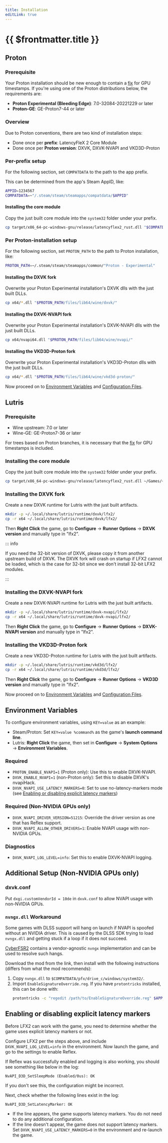 ```yaml
---
title: Installation
editLink: true
---
```


# {{ $frontmatter.title }}

## Proton

### Prerequisite

Your Proton installation should be new enough to contain a [fix](https://github.com/ValveSoftware/wine/pull/171) for GPU timestamps. If you're using one of the Proton distributions below, the requirements are:

- **Proton Experimental (Bleeding Edge)**: 7.0-32084-20221229 or later  
- **Proton-GE**: GE-Proton7-44 or later

### Overview

Due to Proton conventions, there are two kind of installation steps:
- Done once per **prefix**: LatencyFleX 2 Core Module
- Done once per **Proton version**: DXVK, DXVK-NVAPI and VKD3D-Proton

### Per-prefix setup

For the following section, set `COMPATDATA` to the path to the app prefix.

This can be determined from the app's Steam AppID, like: 

```bash
APPID=1234567
COMPATDATA=~"/.steam/steam/steamapps/compatdata/$APPID"
```

#### Installing the core module

Copy the just built core module into the `system32` folder under your prefix.

```bash
cp target/x86_64-pc-windows-gnu/release/latencyflex2_rust.dll "$COMPATDATA/pfx/drive_c/windows/system32/"
```

### Per Proton-installation setup

For the following section, set `PROTON_PATH` to the path to Proton installation, like:

```bash
PROTON_PATH=~/.steam/steam/steamapps/common/"Proton - Experimental"
```

#### Installing the DXVK fork

Overwrite your Proton Experimental installation's DXVK dlls with the just built DLLs.

```bash
cp x64/*.dll "$PROTON_PATH/files/lib64/wine/dxvk/"
```

#### Installing the DXVK-NVAPI fork

Overwrite your Proton Experimental installation's DXVK-NVAPI dlls with the just built DLLs.

```bash
cp x64/nvapi64.dll "$PROTON_PATH/files/lib64/wine/nvapi/"
```

#### Installing the VKD3D-Proton fork

Overwrite your Proton Experimental installation's VKD3D-Proton dlls with the just built DLLs.

```bash
cp x64/*.dll "$PROTON_PATH/files/lib64/wine/vkd3d-proton/"
```

Now proceed on to [Environment Variables](#environment-variables) and [Configuration Files](#configuration-files).

## Lutris

### Prerequisite

- Wine upstream: 7.0 or later
- Wine-GE: GE-Proton7-36 or later

For trees based on Proton branches, it is necessary that the [fix](https://github.com/ValveSoftware/wine/pull/171) for GPU timestamps is included.

### Installing the core module

Copy the just built core module into the `system32` folder under your prefix.

```bash
cp target/x86_64-pc-windows-gnu/release/latencyflex2_rust.dll ~/Games/<game>/drive_c/windows/system32/
```

### Installing the DXVK fork

Create a new DXVK runtime for Lutris with the just built artifacts.

```bash
mkdir -p ~/.local/share/lutris/runtime/dxvk/lfx2/
cp -r x64 ~/.local/share/lutris/runtime/dxvk/lfx2/
```

Then **Right Click** the game, go to **Configure** → **Runner Options** → **DXVK version** and manually type in "lfx2".

::: info

If you need the 32-bit version of DXVK, please copy it from another upstream build of DXVK. The DXVK fork will crash on startup if LFX2 cannot be loaded, which is the case for 32-bit since we don't install 32-bit LFX2 modules.

:::

### Installing the DXVK-NVAPI fork

Create a new DXVK-NVAPI runtime for Lutris with the just built artifacts.

```bash
mkdir -p ~/.local/share/lutris/runtime/dxvk-nvapi/lfx2/
cp -r x64 ~/.local/share/lutris/runtime/dxvk-nvapi/lfx2/
```

Then **Right Click** the game, go to **Configure** → **Runner Options** → **DXVK-NVAPI version** and manually type in "lfx2".

### Installing the VKD3D-Proton fork

Create a new VKD3D-Proton runtime for Lutris with the just built artifacts.

```bash
mkdir -p ~/.local/share/lutris/runtime/vkd3d/lfx2/
cp -r x64 ~/.local/share/lutris/runtime/vkd3d/lfx2/
```

Then **Right Click** the game, go to **Configure** → **Runner Options** → **VKD3D version** and manually type in "lfx2".

Now proceed on to [Environment Variables](#environment-variables) and [Configuration Files](#configuration-files).

## Environment Variables

To configure environment variables, using `KEY=value` as an example:
- Steam/Proton: Set `KEY=value %command%` as the game's **launch command line**.
- Lutris: **Right Click** the game, then set in **Configure** → **System Options** → **Environment Variables**. 

### Required

- `PROTON_ENABLE_NVAPI=1` (Proton only): Use this to enable DXVK-NVAPI.
- `DXVK_ENABLE_NVAPI=1` (non-Proton only): Set this to disable DXVK's nvapiHack.
- `DXVK_NVAPI_USE_LATENCY_MARKERS=0`: Set to use no-latency-markers mode (see [Enabling or disabling explicit latency markers](#enabling-or-disabling-explicit-latency-markers))

### Required (Non-NVIDIA GPUs only)

- `DXVK_NVAPI_DRIVER_VERSION=51215`: Override the driver version as one that has Reflex support.
- `DXVK_NVAPI_ALLOW_OTHER_DRIVERS=1`: Enable NVAPI usage with non-NVIDIA GPUs.

### Diagnostics

- `DXVK_NVAPI_LOG_LEVEL=info`: Set this to enable DXVK-NVAPI logging.

## Additional Setup (Non-NVIDIA GPUs only)

### dxvk.conf

Put `dxgi.customVendorId = 10de` in `dxvk.conf` to allow NVAPI usage with non-NVIDIA GPUs.

### `nvngx.dll` Workaround

Some games with DLSS support will hang on launch if NVAPI is spoofed without an NVIDIA driver.
This is caused by the DLSS SDK trying to load `nvngx.dll` and getting stuck if a loop if it does not succeed.

[CyberFSR2](https://www.nexusmods.com/cyberpunk2077/mods/3001?tab=files) contains a vendor-agnostic `nvngx` implementation and can be used to resolve such hangs.

Download the mod from the link, then install with the following instructions (differs from what the mod recommends):

1. Copy `nvngx.dll` to `$COMPATDATA/pfx/drive_c/windows/system32/`.
2. Import `EnableSignatureOverride.reg`. If you have `protontricks` installed, this can be done with:
   ```sh
   protontricks -c "regedit /path/to/EnableSignatureOverride.reg" $APPID
   ```

## Enabling or disabling explicit latency markers

Before LFX2 can work with the game, you need to determine whether the game uses explicit latency markers or not.

Configure LFX2 per the steps above, and include `DXVK_NVAPI_LOG_LEVEL=info` in the environment. Now launch the game, and go to the settings to enable Reflex.

If Reflex was successfully enabled and logging is also working, you should see something like below in the log:

```
NvAPI_D3D_SetSleepMode (Enabled/0us): OK
```

If you don't see this, the configuration might be incorrect.

Next, check whether the following lines exist in the log:

```
NvAPI_D3D_SetLatencyMarker: OK
```

- If the line appears, the game supports latency markers. You do not need to do any additional configuration.
- If the line doesn't appear, the game does not support latency markers. Set `DXVK_NVAPI_USE_LATENCY_MARKERS=0` in the environment and re-launch the game.
